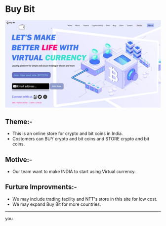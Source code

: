 # Buy Bit

![Buy Bit](https://github.com/GowthamReddyS1/Coginizance/blob/main/Task%203/A.png "Buy Bit")


## **__Theme__**:-


* This is an online store for crypto and bit coins in India.
* Costomers can BUY crypto and bit coins and STORE crypto and bit coins.


## Motive:-


* Our team want to make INDIA to start using Virtual currency.


## Furture Improvments:-


* We may include trading facility and NFT's store in this site for low cost.
* We may expand Buy Bit for more countries.

***
you





